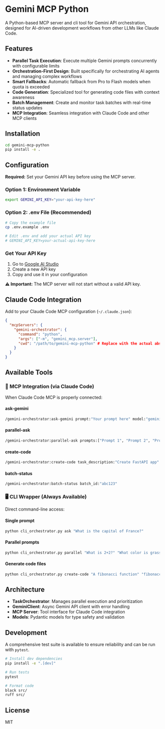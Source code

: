 # Gemini MCP Python

A Python-based MCP server and cli tool for Gemini API orchestration, designed for AI-driven development workflows from other LLMs like Claude Code.

## Features

- **Parallel Task Execution**: Execute multiple Gemini prompts concurrently with configurable limits
- **Orchestration-First Design**: Built specifically for orchestrating AI agents and managing complex workflows
- **Smart Fallbacks**: Automatic fallback from Pro to Flash models when quota is exceeded
- **Code Generation**: Specialized tool for generating code files with context awareness
- **Batch Management**: Create and monitor task batches with real-time status updates
- **MCP Integration**: Seamless integration with Claude Code and other MCP clients

## Installation

```bash
cd gemini-mcp-python
pip install -e .
```

## Configuration

**Required:** Set your Gemini API key before using the MCP server.

### Option 1: Environment Variable
```bash
export GEMINI_API_KEY="your-api-key-here"
```

### Option 2: .env File (Recommended)
```bash
# Copy the example file
cp .env.example .env

# Edit .env and add your actual API key
# GEMINI_API_KEY=your-actual-api-key-here
```

### Get Your API Key
1. Go to [Google AI Studio](https://makersuite.google.com/app/apikey)
2. Create a new API key
3. Copy and use it in your configuration

**⚠️ Important:** The MCP server will not start without a valid API key.

## Claude Code Integration

Add to your Claude Code MCP configuration (`~/.claude.json`):

```json
{
  "mcpServers": {
    "gemini-orchestrator": {
      "command": "python",
      "args": ["-m", "gemini_mcp.server"],
      "cwd": "/path/to/gemini-mcp-python" # Replace with the actual absolute path to your gemini-mcp-python directory
    }
  }
}
```

## Available Tools

### 🔧 MCP Integration (via Claude Code)
When Claude Code MCP is properly connected:

#### ask-gemini
```bash
/gemini-orchestrator:ask-gemini prompt:"Your prompt here" model:"gemini-2.5-pro"
```

#### parallel-ask  
```bash
/gemini-orchestrator:parallel-ask prompts:["Prompt 1", "Prompt 2", "Prompt 3"]
```

#### create-code
```bash
/gemini-orchestrator:create-code task_description:"Create FastAPI app" file_path:"app.py" context_files:["models.py"]
```

#### batch-status
```bash
/gemini-orchestrator:batch-status batch_id:"abc123"
```

### 🖥️ CLI Wrapper (Always Available)
Direct command-line access:

#### Single prompt
```bash
python cli_orchestrator.py ask "What is the capital of France?"
```

#### Parallel prompts
```bash
python cli_orchestrator.py parallel "What is 2+2?" "What color is grass?" "Name a planet"
```

#### Generate code files
```bash
python cli_orchestrator.py create-code "A fibonacci function" "fibonacci.py" --language python
```



## Architecture

- **TaskOrchestrator**: Manages parallel execution and prioritization
- **GeminiClient**: Async Gemini API client with error handling
- **MCP Server**: Tool interface for Claude Code integration
- **Models**: Pydantic models for type safety and validation

## Development

A comprehensive test suite is available to ensure reliability and can be run with `pytest`.

```bash
# Install dev dependencies
pip install -e ".[dev]"

# Run tests
pytest

# Format code
black src/
ruff src/
```

## License

MIT